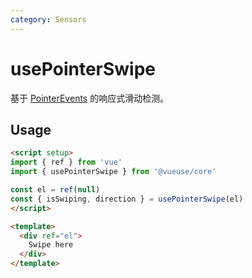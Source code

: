 ```yaml
---
category: Sensors
---
```


# usePointerSwipe

基于 [PointerEvents](https://developer.mozilla.org/en-US/docs/Web/API/PointerEvent) 的响应式滑动检测。

## Usage

```html
<script setup>
import { ref } from 'vue'
import { usePointerSwipe } from '@vueuse/core'

const el = ref(null)
const { isSwiping, direction } = usePointerSwipe(el)
</script>

<template>
  <div ref="el">
    Swipe here
  </div>
</template>
```
